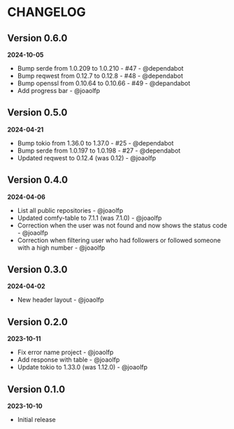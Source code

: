# CHANGELOG

## Version 0.6.0
**2024-10-05**

- Bump serde from 1.0.209 to 1.0.210 - #47 - @dependabot
- Bump reqwest from 0.12.7 to 0.12.8 - #48 - @dependabot
- Bump openssl from 0.10.64 to 0.10.66 - #49 - @depandabot
- Add progress bar - @joaolfp

## Version 0.5.0
**2024-04-21**

- Bump tokio from 1.36.0 to 1.37.0 - #25 - @dependabot
- Bump serde from 1.0.197 to 1.0.198 - #27 - @dependabot
- Updated reqwest to 0.12.4 (was 0.12) - @joaolfp

## Version 0.4.0
**2024-04-06**

- List all public repositories - @joaolfp
- Updated comfy-table to 7.1.1 (was 7.1.0) - @joaolfp
- Correction when the user was not found and now shows the status code - @joaolfp
- Correction when filtering user who had followers or followed someone with a high number - @joaolfp

## Version 0.3.0
**2024-04-02**

- New header layout - @joaolfp

## Version 0.2.0
**2023-10-11**

- Fix error name project - @joaolfp
- Add response with table - @joaolfp
- Update tokio to 1.33.0 (was 1.12.0) - @joaolfp

## Version 0.1.0
**2023-10-10**

- Initial release

